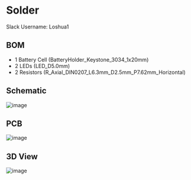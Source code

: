 # Solder

Slack Username: Loshua1

## BOM
- 1 Battery Cell (BatteryHolder_Keystone_3034_1x20mm)
- 2 LEDs (LED_D5.0mm)
- 2 Resistors (R_Axial_DIN0207_L6.3mm_D2.5mm_P7.62mm_Horizontal)

## Schematic
![image](https://github.com/user-attachments/assets/3d1df03b-b223-430f-b223-c95fff7f705a)

## PCB
![image](https://github.com/user-attachments/assets/de83fac7-ef41-4548-8984-ef18161ea396)

## 3D View
![image](https://github.com/user-attachments/assets/3cf66ed2-1a93-40eb-96fb-c799ad0dd382)
